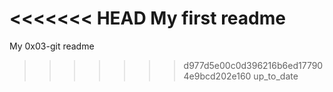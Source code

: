 <<<<<<< HEAD
My first readme
=======
My 0x03-git readme
>>>>>>> d977d5e00c0d396216b6ed177904e9bcd202e160
up_to_date
